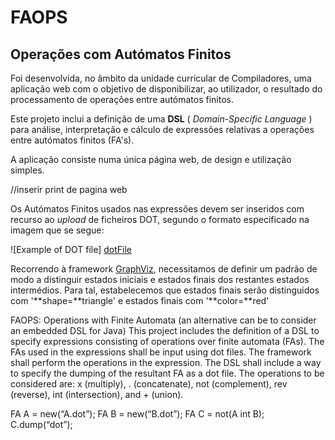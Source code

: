 # FAOPS
## Operações com Autómatos Finitos

Foi desenvolvida, no âmbito da unidade curricular de Compiladores, uma aplicação web com o objetivo de disponibilizar, ao utilizador, o resultado do processamento de operações entre autómatos finitos.

Este projeto inclui a definição de uma **DSL** ( _Domain-Specific Language_ ) para análise, interpretação e cálculo de expressões relativas a operações entre autómatos finitos (FA's).

A aplicação consiste numa única página web, de design e utilização simples.

//inserir print de pagina web

Os Autómatos Finitos usados nas expressões devem ser inseridos com recurso ao _upload_ de ficheiros DOT, segundo o formato especificado na imagem que se segue:

![Example of DOT file] [dotFile]

Recorrendo à framework [GraphViz](http://www.graphviz.org/), necessitamos de definir um padrão de modo a distinguir estados iniciais e estados finais dos restantes estados intermédios. Para tal, estabelecemos que estados finais serão distinguidos com '**shape=**triangle' e estados finais com '**color=**red'






FAOPS: Operations with Finite Automata (an alternative can be to consider an embedded DSL for Java)
This project includes the definition of a DSL to specify expressions consisting of operations over finite automata (FAs).
The FAs used in the expressions shall be input using dot files. The framework shall perform the operations in the expression.
The DSL shall include a way to specify the dumping of the resultant FA as a dot file. 
The operations to be considered are: x (multiply), . (concatenate), not (complement), rev (reverse), int (intersection), and + (union).

FA A = new(“A.dot”);
FA B = new(“B.dot”);
FA C = not(A int B);
C.dump(“dot”);


[dotFile]: https://github.com/RuiVilares/COMP-FAOPS/blob/Guilherme/extra/readmeResouces/dotFile.png?raw=true
